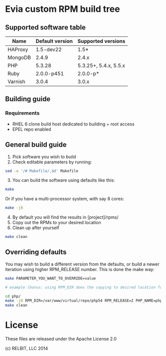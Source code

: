 # Evia custom RPM build tree

## Supported software table

Name		| Default version	| Supported versions
--------------- | ---------------	| -----------------------
HAProxy		| 1.5-dev22		| 1.5\*
MongoDB		| 2.4.9			| 2.4.x
PHP		| 5.3.28		| 5.3.25+, 5.4.x, 5.5.x
Ruby		| 2.0.0-p451		| 2.0.0-p\*
Varnish		| 3.0.4			| 3.0.x


## Building guide
### Requirements
- RHEL 6 clone build host dedicated to building + root access
- EPEL repo enabled

## General build guide
1. Pick software you wish to build
2. Check editable parameters by running:
  
  ```bash
  sed -e '/# Makefile/,$d' Makefile
  ```
3. You can build the software using defaults like this:
  
  ```bash
  make
  ```
  Or if you have a multi-processor system, with say 8 cores:
  ```bash
  make -j8
  ```
4. By default you will find the results in [project]/rpms/
5. Copy out the RPMs to your desired location
6. Clean up after yourself
  
  ```bash
  make clean
  ```

## Overriding defaults
You may wish to build a different version from the defaults, or build a newer iteration using higher RPM_RELEASE number. This is done the make way:
```bash
make PARAMETER_YOU_WANT_TO_OVERRIDE=value

# example (bonus: using RPM_DIR does the copying to desired location for you)

cd php/
make -j8 RPM_DIR=/var/www/virtual/repo/php54 RPM_RELEASE=2 PHP_NAME=php54 PHP_VERSION=5.4.25
make clean
```

# License
These files are released under the Apache License 2.0

(c) RELBIT, LLC 2014
